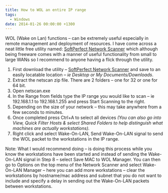 ```yaml
---
title: How to WOL an entire IP range
tags:
  - Windows
date: 2014-01-26 00:00:00 +1300
---
```


WOL (Wake on Lan) functions – can be extremely useful especially in remote management and deployment of resources. I have come across a neat little free utility named: <a href="http://www.softperfect.com/products/networkscanner/" target="_blank">SoftPerfect Network Scanner</a> which although being freeware comes with a manner of useful functionality from small to large WANs so I recommend to anyone having a flick through the utility. 

  1. First download the utility &#8211; <a href="http://www.softperfect.com/products/networkscanner/" target="_blank">SoftPerfect Network Scanner</a> and save to an easily locatable location _– ie Desktop or My Documents/Downloads_. 
  2. Extract the netscan zip file. There are 2 folders – one for 32 or one for 64 bit. 
  3. Open netscan.exe
  4. In the Range from fields type the IP range you would like to scan – ie 192.168.1.1 to 192.168.1.255 and press Start Scanning to the right. 
  5. Depending on the size of your network – this may take anywhere from a few seconds to minutes. 
  6. Once completed press Ctrl+A to select all devices _(You can also go into View, Quick Filter Hosts & select Shared Folders to help distinguish what machines are actually workstations)._ 
  7. Right click and select Wake-On-LAN, Send Wake-On-LAN signal to send the WOL packet to the workstations in the IP range. 

Note: What I would recommend doing – is doing this process while you know the workstations have been started and instead of sending the Wake-On-LAN signal in Step 8 – select Save MAC to WOL Manager. You can then go to Options on the top menu of the Network Scanner and select Wake-On-LAN Manager – here you can add more workstations – clear the workstations by hostname/mac address and subnet that you do not want to include and specify a delay in sending out the Wake-On-LAN packets between workstations.
